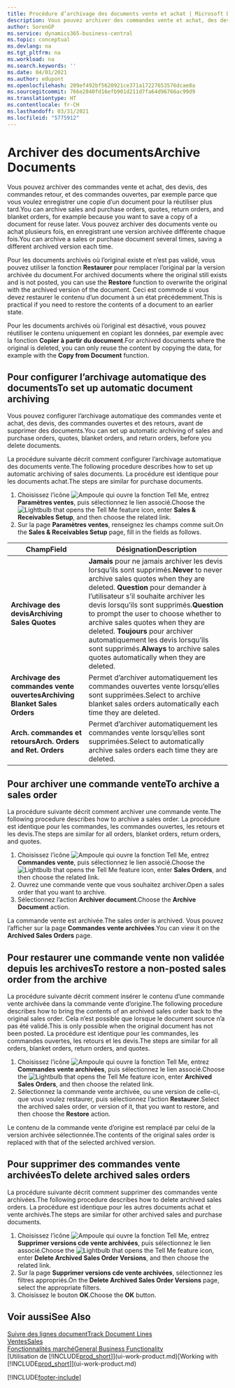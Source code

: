 ```yaml
---
title: Procédure d’archivage des documents vente et achat | Microsoft Docs
description: Vous pouvez archiver des commandes vente et achat, des devis, des retours et des commandes ouvertes, et vous pouvez utiliser le document archivé pour recréer le document d’origine.
author: SorenGP
ms.service: dynamics365-business-central
ms.topic: conceptual
ms.devlang: na
ms.tgt_pltfrm: na
ms.workload: na
ms.search.keywords: ''
ms.date: 04/01/2021
ms.author: edupont
ms.openlocfilehash: 209ef492bf5620921ce371a17227653576dcae8a
ms.sourcegitcommit: 766e2840fd16efb901d211d7fa64d96766ac99d9
ms.translationtype: HT
ms.contentlocale: fr-CH
ms.lasthandoff: 03/31/2021
ms.locfileid: "5775912"
---
```

# <a name="archive-documents"></a><span data-ttu-id="16ba7-103">Archiver des documents</span><span class="sxs-lookup"><span data-stu-id="16ba7-103">Archive Documents</span></span>
<span data-ttu-id="16ba7-104">Vous pouvez archiver des commandes vente et achat, des devis, des commandes retour, et des commandes ouvertes, par exemple parce que vous voulez enregistrer une copie d’un document pour la réutiliser plus tard.</span><span class="sxs-lookup"><span data-stu-id="16ba7-104">You can archive sales and purchase orders, quotes, return orders, and blanket orders, for example because you want to save a copy of a document for reuse later.</span></span> <span data-ttu-id="16ba7-105">Vous pouvez archiver des documents vente ou achat plusieurs fois, en enregistrant une version archivée différente chaque fois.</span><span class="sxs-lookup"><span data-stu-id="16ba7-105">You can archive a sales or purchase document several times, saving a different archived version each time.</span></span>

<span data-ttu-id="16ba7-106">Pour les documents archivés où l’original existe et n’est pas validé, vous pouvez utiliser la fonction **Restaurer** pour remplacer l’original par la version archivée du document.</span><span class="sxs-lookup"><span data-stu-id="16ba7-106">For archived documents where the original still exists and is not posted, you can use the **Restore** function to overwrite the original with the archived version of the document.</span></span> <span data-ttu-id="16ba7-107">Ceci est commode si vous devez restaurer le contenu d’un document à un état précédemment.</span><span class="sxs-lookup"><span data-stu-id="16ba7-107">This is practical if you need to restore the contents of a document to an earlier state.</span></span>

<span data-ttu-id="16ba7-108">Pour les documents archivés où l’original est désactivé, vous pouvez réutiliser le contenu uniquement en copiant les données, par exemple avec la fonction **Copier à partir du document**.</span><span class="sxs-lookup"><span data-stu-id="16ba7-108">For archived documents where the original is deleted, you can only reuse the content by copying the data, for example with the **Copy from Document** function.</span></span>   

## <a name="to-set-up-automatic-document-archiving"></a><span data-ttu-id="16ba7-109">Pour configurer l’archivage automatique des documents</span><span class="sxs-lookup"><span data-stu-id="16ba7-109">To set up automatic document archiving</span></span>  
<span data-ttu-id="16ba7-110">Vous pouvez configurer l’archivage automatique des commandes vente et achat, des devis, des commandes ouvertes et des retours, avant de supprimer des documents.</span><span class="sxs-lookup"><span data-stu-id="16ba7-110">You can set up automatic archiving of sales and purchase orders, quotes, blanket orders, and return orders, before you delete documents.</span></span>

<span data-ttu-id="16ba7-111">La procédure suivante décrit comment configurer l’archivage automatique des documents vente.</span><span class="sxs-lookup"><span data-stu-id="16ba7-111">The following procedure describes how to set up automatic archiving of sales documents.</span></span> <span data-ttu-id="16ba7-112">La procédure est identique pour les documents achat.</span><span class="sxs-lookup"><span data-stu-id="16ba7-112">The steps are similar for purchase documents.</span></span>
1.  <span data-ttu-id="16ba7-113">Choisissez l’icône ![Ampoule qui ouvre la fonction Tell Me](media/ui-search/search_small.png "Dites-moi ce que vous voulez faire"), entrez **Paramètres ventes**, puis sélectionnez le lien associé.</span><span class="sxs-lookup"><span data-stu-id="16ba7-113">Choose the ![Lightbulb that opens the Tell Me feature](media/ui-search/search_small.png "Tell me what you want to do") icon, enter **Sales & Receivables Setup**, and then choose the related link.</span></span>
2. <span data-ttu-id="16ba7-114">Sur la page **Paramètres ventes**, renseignez les champs comme suit.</span><span class="sxs-lookup"><span data-stu-id="16ba7-114">On the **Sales & Receivables Setup** page, fill in the fields as follows.</span></span>

|<span data-ttu-id="16ba7-115">Champ</span><span class="sxs-lookup"><span data-stu-id="16ba7-115">Field</span></span>|<span data-ttu-id="16ba7-116">Désignation</span><span class="sxs-lookup"><span data-stu-id="16ba7-116">Description</span></span>|
|-----|-----------|
|<span data-ttu-id="16ba7-117">**Archivage des devis**</span><span class="sxs-lookup"><span data-stu-id="16ba7-117">**Archiving Sales Quotes**</span></span>|<span data-ttu-id="16ba7-118">**Jamais** pour ne jamais archiver les devis lorsqu’ils sont supprimés.</span><span class="sxs-lookup"><span data-stu-id="16ba7-118">**Never** to never archive sales quotes when they are deleted.</span></span> <span data-ttu-id="16ba7-119">**Question** pour demander à l’utilisateur s’il souhaite archiver les devis lorsqu’ils sont supprimés.</span><span class="sxs-lookup"><span data-stu-id="16ba7-119">**Question** to prompt the user to choose whether to archive sales quotes when they are deleted.</span></span> <span data-ttu-id="16ba7-120">**Toujours** pour archiver automatiquement les devis lorsqu’ils sont supprimés.</span><span class="sxs-lookup"><span data-stu-id="16ba7-120">**Always** to archive sales quotes automatically when they are deleted.</span></span>|
|<span data-ttu-id="16ba7-121">**Archivage des commandes vente ouvertes**</span><span class="sxs-lookup"><span data-stu-id="16ba7-121">**Archiving Blanket Sales Orders**</span></span>|<span data-ttu-id="16ba7-122">Permet d’archiver automatiquement les commandes ouvertes vente lorsqu’elles sont supprimées.</span><span class="sxs-lookup"><span data-stu-id="16ba7-122">Select to archive blanket sales orders automatically each time they are deleted.</span></span>|
|<span data-ttu-id="16ba7-123">**Arch. commandes et retours**</span><span class="sxs-lookup"><span data-stu-id="16ba7-123">**Arch. Orders and Ret. Orders**</span></span>|<span data-ttu-id="16ba7-124">Permet d’archiver automatiquement les commandes vente lorsqu’elles sont supprimées.</span><span class="sxs-lookup"><span data-stu-id="16ba7-124">Select to automatically archive sales orders each time they are deleted.</span></span>|

## <a name="to-archive-a-sales-order"></a><span data-ttu-id="16ba7-125">Pour archiver une commande vente</span><span class="sxs-lookup"><span data-stu-id="16ba7-125">To archive a sales order</span></span>
<span data-ttu-id="16ba7-126">La procédure suivante décrit comment archiver une commande vente.</span><span class="sxs-lookup"><span data-stu-id="16ba7-126">The following procedure describes how to archive a sales order.</span></span> <span data-ttu-id="16ba7-127">La procédure est identique pour les commandes, les commandes ouvertes, les retours et les devis.</span><span class="sxs-lookup"><span data-stu-id="16ba7-127">The steps are similar for all orders, blanket orders, return orders, and quotes.</span></span>

1.  <span data-ttu-id="16ba7-128">Choisissez l’icône ![Ampoule qui ouvre la fonction Tell Me](media/ui-search/search_small.png "Dites-moi ce que vous voulez faire"), entrez **Commandes vente**, puis sélectionnez le lien associé.</span><span class="sxs-lookup"><span data-stu-id="16ba7-128">Choose the ![Lightbulb that opens the Tell Me feature](media/ui-search/search_small.png "Tell me what you want to do") icon, enter **Sales Orders**, and then choose the related link.</span></span>  
2.  <span data-ttu-id="16ba7-129">Ouvrez une commande vente que vous souhaitez archiver.</span><span class="sxs-lookup"><span data-stu-id="16ba7-129">Open a sales order that you want to archive.</span></span>  
3.  <span data-ttu-id="16ba7-130">Sélectionnez l’action **Archiver document**.</span><span class="sxs-lookup"><span data-stu-id="16ba7-130">Choose the **Archive Document** action.</span></span>

<span data-ttu-id="16ba7-131">La commande vente est archivée.</span><span class="sxs-lookup"><span data-stu-id="16ba7-131">The sales order is archived.</span></span> <span data-ttu-id="16ba7-132">Vous pouvez l’afficher sur la page **Commandes vente archivées**.</span><span class="sxs-lookup"><span data-stu-id="16ba7-132">You can view it on the **Archived Sales Orders** page.</span></span>

## <a name="to-restore-a-non-posted-sales-order-from-the-archive"></a><span data-ttu-id="16ba7-133">Pour restaurer une commande vente non validée depuis les archives</span><span class="sxs-lookup"><span data-stu-id="16ba7-133">To restore a non-posted sales order from the archive</span></span>
<span data-ttu-id="16ba7-134">La procédure suivante décrit comment insérer le contenu d’une commande vente archivée dans la commande vente d’origine.</span><span class="sxs-lookup"><span data-stu-id="16ba7-134">The following procedure describes how to bring the contents of an archived sales order back to the original sales order.</span></span> <span data-ttu-id="16ba7-135">Cela n’est possible que lorsque le document source n’a pas été validé.</span><span class="sxs-lookup"><span data-stu-id="16ba7-135">This is only possible when the original document has not been posted.</span></span> <span data-ttu-id="16ba7-136">La procédure est identique pour les commandes, les commandes ouvertes, les retours et les devis.</span><span class="sxs-lookup"><span data-stu-id="16ba7-136">The steps are similar for all orders, blanket orders, return orders, and quotes.</span></span>

1. <span data-ttu-id="16ba7-137">Choisissez l’icône ![Ampoule qui ouvre la fonction Tell Me](media/ui-search/search_small.png "Dites-moi ce que vous voulez faire"), entrez **Commandes vente archivées**, puis sélectionnez le lien associé.</span><span class="sxs-lookup"><span data-stu-id="16ba7-137">Choose the ![Lightbulb that opens the Tell Me feature](media/ui-search/search_small.png "Tell me what you want to do") icon, enter **Archived Sales Orders**, and then choose the related link.</span></span>
2. <span data-ttu-id="16ba7-138">Sélectionnez la commande vente archivée, ou une version de celle-ci, que vous voulez restaurer, puis sélectionnez l’action **Restaurer**.</span><span class="sxs-lookup"><span data-stu-id="16ba7-138">Select the archived sales order, or version of it, that you want to restore, and then choose the **Restore** action.</span></span>  

<span data-ttu-id="16ba7-139">Le contenu de la commande vente d’origine est remplacé par celui de la version archivée sélectionnée.</span><span class="sxs-lookup"><span data-stu-id="16ba7-139">The contents of the original sales order is replaced with that of the selected archived version.</span></span>

## <a name="to-delete-archived-sales-orders"></a><span data-ttu-id="16ba7-140">Pour supprimer des commandes vente archivées</span><span class="sxs-lookup"><span data-stu-id="16ba7-140">To delete archived sales orders</span></span>
<span data-ttu-id="16ba7-141">La procédure suivante décrit comment supprimer des commandes vente archivées.</span><span class="sxs-lookup"><span data-stu-id="16ba7-141">The following procedure describes how to delete archived sales orders.</span></span> <span data-ttu-id="16ba7-142">La procédure est identique pour les autres documents achat et vente archivés.</span><span class="sxs-lookup"><span data-stu-id="16ba7-142">The steps are similar for other archived sales and purchase documents.</span></span>

1.  <span data-ttu-id="16ba7-143">Choisissez l’icône ![Ampoule qui ouvre la fonction Tell Me](media/ui-search/search_small.png "Dites-moi ce que vous voulez faire"), entrez **Supprimer versions cde vente archivées**, puis sélectionnez le lien associé.</span><span class="sxs-lookup"><span data-stu-id="16ba7-143">Choose the ![Lightbulb that opens the Tell Me feature](media/ui-search/search_small.png "Tell me what you want to do") icon, enter **Delete Archived Sales Order Versions**, and then choose the related link.</span></span>  
2.  <span data-ttu-id="16ba7-144">Sur la page **Supprimer versions cde vente archivées**, sélectionnez les filtres appropriés.</span><span class="sxs-lookup"><span data-stu-id="16ba7-144">On the **Delete Archived Sales Order Versions** page, select the appropriate filters.</span></span>  
3.  <span data-ttu-id="16ba7-145">Choisissez le bouton **OK**.</span><span class="sxs-lookup"><span data-stu-id="16ba7-145">Choose the **OK** button.</span></span>

## <a name="see-also"></a><span data-ttu-id="16ba7-146">Voir aussi</span><span class="sxs-lookup"><span data-stu-id="16ba7-146">See Also</span></span>
[<span data-ttu-id="16ba7-147">Suivre des lignes document</span><span class="sxs-lookup"><span data-stu-id="16ba7-147">Track Document Lines</span></span>](across-how-to-track-document-lines.md)  
[<span data-ttu-id="16ba7-148">Ventes</span><span class="sxs-lookup"><span data-stu-id="16ba7-148">Sales</span></span>](sales-manage-sales.md)  
[<span data-ttu-id="16ba7-149">Fonctionnalités marché</span><span class="sxs-lookup"><span data-stu-id="16ba7-149">General Business Functionality</span></span>](ui-across-business-areas.md)  
<span data-ttu-id="16ba7-150">[Utilisation de [!INCLUDE[prod_short](includes/prod_short.md)]](ui-work-product.md)</span><span class="sxs-lookup"><span data-stu-id="16ba7-150">[Working with [!INCLUDE[prod_short](includes/prod_short.md)]](ui-work-product.md)</span></span>


[!INCLUDE[footer-include](includes/footer-banner.md)]
